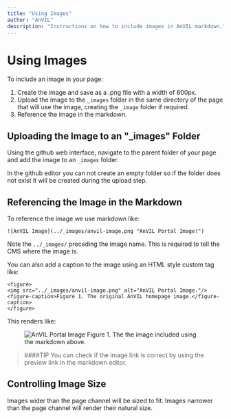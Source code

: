```yaml
---
title: "Using Images"
author: "AnVIL"
description: "Instructions on how to include images in AnVIL markdown."
---
```


# Using Images

To include an image in your page:

1. Create the image and save as a .png file with a width of 600px.
1. Upload the image to the ```_images``` folder in the same directory of the page that will use the image, creating the ```_image``` folder if required.
1. Reference the image in the markdown.

## Uploading the Image to an "_images" Folder

Using the github web interface, navigate to the parent folder of your page and add the image to an `_images` folder. 

In the github editor you can not create an empty folder so if the folder does not exist it will be created during the upload step.

## Referencing the Image in the Markdown

To reference the image we use markdown like:

```
![AnVIL Image](../_images/anvil-image.png "AnVIL Portal Image!")
```

Note the `../_images/` preceding the image name. This is required to tell the CMS where the image is. 

You can also add a caption to the image using an HTML style custom tag like:

```
<figure>
<img src="../_images/anvil-image.png" alt="AnVIL Portal Image."/>
<figure-caption>Figure 1. The original AnVIL homepage image.</figure-caption>
</figure>
```

This renders like:

<figure>
<img src="../_images/anvil-image.png" alt="AnVIL Portal Image"/>
<figure-caption>Figure 1. The the image included using the markdown above.</figure-caption>
</figure>

>####TIP
>You can check if the image link is correct by using the preview link in the markdown editor.

## Controlling Image Size

Images wider than the page channel will be sized to fit. Images narrower than the page channel will render their natural size.






